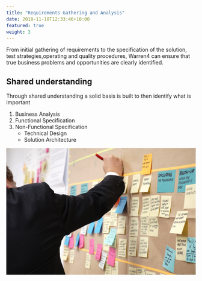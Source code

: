 ```yaml
---
title: "Requirements Gathering and Analysis"
date: 2018-11-18T12:33:46+10:00
featured: true
weight: 3
---
```


From initial gathering of requirements to the specification of the solution, test strategies,operating and quality procedures, Warren4 can ensure that true business problems and opportunities are clearly identified.  

## Shared understanding
Through shared understanding a solid basis is built to then identify what is important 

1. Business Analysis
2. Functional Specification
3. Non-Functional Specification
   - Technical Design
   - Solution Architecture

![User Journey Mapping](/images/jo-szczepanska-5aiRb5f464A-unsplash.jpg)
